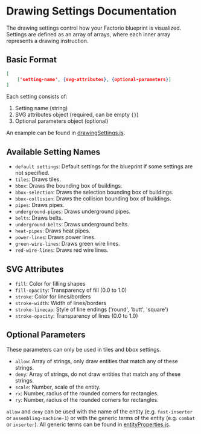 # Drawing Settings Documentation

The drawing settings control how your Factorio blueprint is visualized. Settings are defined as an array of arrays, where each inner array represents a drawing instruction.

## Basic Format

```json
[
    ['setting-name', {svg-attributes}, {optional-parameters}]
]
```

Each setting consists of:
1. Setting name (string)
2. SVG attributes object (required, can be empty `{}`)
3. Optional parameters object (optional)

An example can be found in [drawingSettings.js](drawingSettings.js).

## Available Setting Names

- `default settings`: Default settings for the blueprint if some settings are not specified.
- `tiles`: Draws tiles.
- `bbox`: Draws the bounding box of buildings.
- `bbox-selection`: Draws the selection bounding box of buildings.
- `bbox-collision`: Draws the collision bounding box of buildings.
- `pipes`: Draws pipes.
- `underground-pipes`: Draws underground pipes.
- `belts`: Draws belts.
- `underground-belts`: Draws underground belts.
- `heat-pipes`: Draws heat pipes.
- `power-lines`: Draws power lines.
- `green-wire-lines`: Draws green wire lines.
- `red-wire-lines`: Draws red wire lines.

## SVG Attributes

- `fill`: Color for filling shapes
- `fill-opacity`: Transparency of fill (0.0 to 1.0)
- `stroke`: Color for lines/borders
- `stroke-width`: Width of lines/borders
- `stroke-linecap`: Style of line endings ('round', 'butt', 'square')
- `stroke-opacity`: Transparency of lines (0.0 to 1.0)

## Optional Parameters

These parameters can only be used in tiles and bbox settings.

- `allow`: Array of strings, only draw entities that match any of these strings.
- `deny`: Array of strings, do not draw entities that match any of these strings.
- `scale`: Number, scale of the entity.
- `rx`: Number, radius of the rounded corners for rectangles.
- `ry`: Number, radius of the rounded corners for rectangles.

`allow` and `deny` can be used with the name of the entity (e.g. `fast-inserter` or `assembling-machine-1`) or with the generic terms of the entity (e.g. `combat` or `inserter`).
All generic terms can be found in [entityProperties.js](entityProperties.js).

